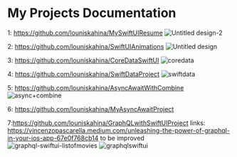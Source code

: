 # My Projects Documentation


1: https://github.com/louniskahina/MySwiftUIResume
![Untitled design-2](https://github.com/user-attachments/assets/b43fc50c-f5aa-48b7-97fe-4d25a2b30011)


2: https://github.com/louniskahina/SwiftUIAnimations
![Untitled design](https://github.com/user-attachments/assets/4b6a98c1-a138-4559-95e0-9debb269da24)

3: https://github.com/louniskahina/CoreDataSwiftUI
![coredata](https://github.com/user-attachments/assets/8e9aca84-5292-4c55-bc82-5d39daf93772)

4: https://github.com/louniskahina/SwiftDataProject
![swiftdata](https://github.com/user-attachments/assets/1c02c75c-f05f-447b-a234-5e927f70e28a)


5: https://github.com/louniskahina/AsyncAwaitWithCombine
![async+combine](https://github.com/user-attachments/assets/6ac320da-9ab6-4876-bb03-dd375b518a60)

6: https://github.com/louniskahina/MyAsyncAwaitProject


7:https://github.com/louniskahina/GraphQLwithSwiftUIProject
links: https://vincenzopascarella.medium.com/unleashing-the-power-of-graphql-in-your-ios-app-67e0f768cb14
to be improved
![graphql-swiftui-listofmovies](https://github.com/user-attachments/assets/2b904d43-ee0b-424e-9e57-b12b3b9fb3e3)
![graphqlswiftui](https://github.com/user-attachments/assets/80cb52ad-53c3-4a54-ad6e-e7a6236f1c25)




